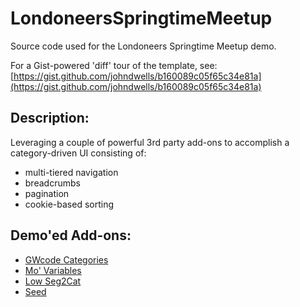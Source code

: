 LondoneersSpringtimeMeetup
==========================

Source code used for the Londoneers Springtime Meetup demo.

For a Gist-powered 'diff' tour of the template, see:
[https://gist.github.com/johndwells/b160089c05f65c34e81a](https://gist.github.com/johndwells/b160089c05f65c34e81a)

## Description:

Leveraging a couple of powerful 3rd party add-ons to accomplish
a category-driven UI consisting of:

- multi-tiered navigation
- breadcrumbs
- pagination
- cookie-based sorting

## Demo'ed Add-ons:

- [GWcode Categories](http://gwcode.com/add-ons/gwcode-categories)
- [Mo' Variables](https://github.com/rsanchez/mo_variables)
- [Low Seg2Cat](http://gotolow.com/addons/low-seg2cat)
- [Seed](http://squarebit.co.uk/seed)
